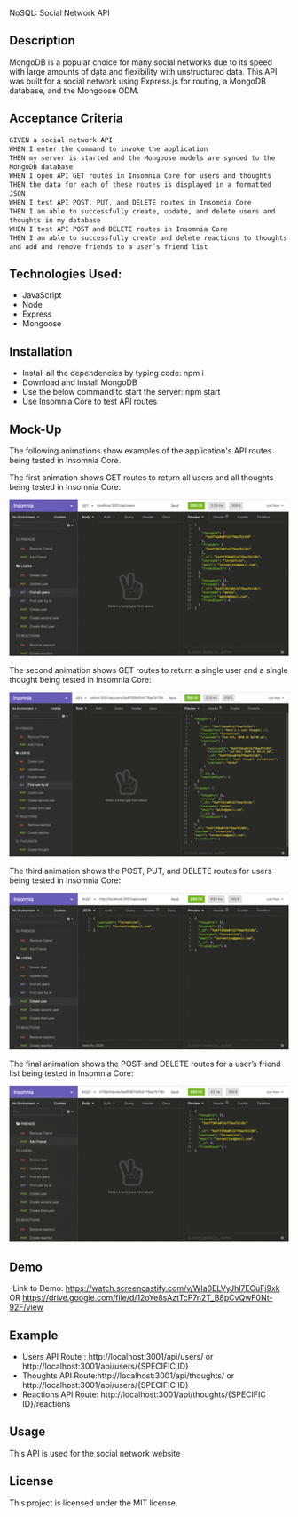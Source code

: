 NoSQL: Social Network API
## Description
MongoDB is a popular choice for many social networks due to its speed with large amounts of data and flexibility with unstructured data. This API was built for a social network using Express.js for routing, a MongoDB database, and the Mongoose ODM. 

## Acceptance Criteria
```
GIVEN a social network API
WHEN I enter the command to invoke the application
THEN my server is started and the Mongoose models are synced to the MongoDB database
WHEN I open API GET routes in Insomnia Core for users and thoughts
THEN the data for each of these routes is displayed in a formatted JSON
WHEN I test API POST, PUT, and DELETE routes in Insomnia Core
THEN I am able to successfully create, update, and delete users and thoughts in my database
WHEN I test API POST and DELETE routes in Insomnia Core
THEN I am able to successfully create and delete reactions to thoughts and add and remove friends to a user’s friend list
```
## Technologies Used:
- JavaScript
- Node
- Express
- Mongoose

## Installation

- Install all the dependencies by typing code: npm i
- Download and install MongoDB
- Use the below command to start the server: npm start
- Use Insomnia Core to test API routes 

## Mock-Up

The following animations show examples of the application's API routes being tested in Insomnia Core.

The first animation shows GET routes to return all users and all thoughts being tested in Insomnia Core:

![Homework Demo 01](./Assets/18-nosql-homework-demo-01.gif)

The second animation shows GET routes to return a single user and a single thought being tested in Insomnia Core:

![Homework Demo 02](./Assets/18-nosql-homework-demo-02.gif)

The third animation shows the POST, PUT, and DELETE routes for users being tested in Insomnia Core:

![Homework Demo 03](./Assets/18-nosql-homework-demo-03.gif)

The final animation shows the POST and DELETE routes for a user’s friend list being tested in Insomnia Core:

![Homework Demo 04](./Assets/18-nosql-homework-demo-04.gif)

## Demo
-Link to Demo:
https://watch.screencastify.com/v/WIa0ELVyJhl7ECuFj9xk OR
https://drive.google.com/file/d/12oYe8sAztTcP7n2T_B8pCvQwF0Nt-92F/view 
## Example
- Users API Route  : http://localhost:3001/api/users/ or http://localhost:3001/api/users/{SPECIFIC ID}
- Thoughts API Route:http://localhost:3001/api/thoughts/ or http://localhost:3001/api/users/{SPECIFIC ID}
- Reactions API Route: http://localhost:3001/api/thoughts/{SPECIFIC ID}/reactions

## Usage
This API is used for the social network website 
## License
This project is licensed under the MIT license.